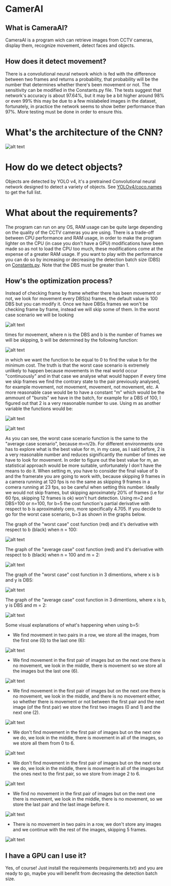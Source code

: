 # CamerAI

## What is CameraAI?
CameraAI is a program wich can retrieve images from CCTV cameras, display them, recognize movement, detect faces and objects.

## How does it detect movement?
There is a convolutional neural network which is fed with the difference between two frames and returns a probability, that probability will be the number that determines whether
there's been movement or not. The sensitivity can be modified in the Constants.py file. The tests suggest that network's accuracy is about 97.64%, but it may be a bit higher around 98% or even 99%
this may be due to a few mislabeled images in the dataset, fortunately, in practice the network seems to show better performance than 97%. More testing must be done in order to ensure this.

# What's the architecture of the CNN?
![alt text](https://github.com/santiagopardal/CamerAI/blob/master/Documentation/CNN%20architecture.png)

# How do we detect objects?
Objects are detected by YOLO v4, it's a pretrained Convolutional neural network designed to detect a variety of objects. See [YOLOv4/coco.names](https://github.com/santiagopardal/CamerAI/blob/master/YOLO%20v4/coco.names) to get the full list.

# What about the requirements?
The program can run on any OS, RAM usage can be quite large depending on the quality of the CCTV cameras you are using. There is a trade-off between CPU performance and RAM usage, in order to make the program lighter on the CPU (in case you don't have a GPU) modifications have been made so as not to load the CPU too much, these modifications come at the expense of a greater RAM usage. If you want to play with the performance you can do so by increasing or decreasing the detection batch size
(DBS) on [Constants.py](https://github.com/santiagopardal/CamerAI/blob/master/Constants.py). Note that the DBS must be greater than 1.

## How's the optimization process?
Instead of checking frame by frame whether there has been movement or not, we look for movement every DBS(s) frames, the default value is 100 DBS but you can modify it. Once
we have DBSs frames we won't be checking frame by frame, instead we will skip some of them. In the worst case scenario we will be looking

![alt text](https://github.com/santiagopardal/CamerAI/blob/master/Documentation/Math%20functions%20for%20CamerAI/Worst%20case/Cost%20function.png)

times for movement, where n is the DBS and b is the number of frames we will be skipping, b will be determined by the following function:

![alt text](https://github.com/santiagopardal/CamerAI/blob/master/Documentation/Math%20functions%20for%20CamerAI/Worst%20case/Cost%20function%20derivative%20with%20respect%20to%20b.png)

in which we want the function to be equal to 0 to find the value b for the minimum cost. The truth is that the worst case scenario is extremely unlikely to happen because movements in the real world occur "continuously" and in that case we analyse what would happen if every time we skip frames we find the contrary state to the pair previously analysed, for example movement, not movement, movement, not movement, etc. A more reasonable case would be to have a constant "m" which would be the ammount of "bursts" we have in the batch, for example for a DBS of 100, I figured out that 2 is a very reasonable number to use. Using m as another variable the functions would be:

![alt text](https://github.com/santiagopardal/CamerAI/blob/master/Documentation/Math%20functions%20for%20CamerAI/Average%20case/Cost%20function.png)

![alt text](https://github.com/santiagopardal/CamerAI/blob/master/Documentation/Math%20functions%20for%20CamerAI/Average%20case/Cost%20function%20derivative%20with%20respect%20to%20b.png)

As you can see, the worst case scenario function is the same to the "average case scenario", because m=n/2b. For different environments one has to explore what is the best value for m, in my case, as I said before, 2 is a very reasonable number and reduces significantly the number of times we have to look for movement. In order to figure out the best value for m, an statistical approach would be more suitable, unfortunately I don't have the means to do it. When setting m, you have to consider the final value of b and the framerate you are going to work with, because skipping 9 frames in a camera running at 120 fps is no the same as skipping 9 frames in a comera running at 23 fps, so be careful when setting this number. Ideally we would not skip frames, but skipping aproximately 20% of frames (i.e for 60 fps, skipping 12 frames is ok) won't hurt detection. Using m=2 and DBS=100 or n=100, for b=5 the cost function's partial derivative with respect to b is aproximately cero, more specifically 4.705. If you decide to go for the worst case scenario, b=3 as shown in the graphs below.

The graph of the "worst case" cost function (red) and it's derivative with respect to b (black) when n = 100:

![alt text](https://github.com/santiagopardal/CamerAI/blob/master/Documentation/Math%20functions%20for%20CamerAI/n%3D100%2C%20m%3Dn(div)2b.png)

The graph of the "average case" cost function (red) and it's derivative with respect to b (black) when n = 100 and m = 2:

![alt text](https://github.com/santiagopardal/CamerAI/blob/master/Documentation/Math%20functions%20for%20CamerAI/n%3D100%2Cm%3D2.png)

The graph of the "worst case" cost function in 3 dimentions, where x is b and y is DBS:

![alt text](https://github.com/santiagopardal/CamerAI/blob/master/Documentation/Math%20functions%20for%20CamerAI/3d%20graph%2C%20m%3Dn(div)2b.png)

The graph of the "average case" cost function in 3 dimentions, where x is b, y is DBS and m = 2:

![alt text](https://github.com/santiagopardal/CamerAI/blob/master/Documentation/Math%20functions%20for%20CamerAI/3d%20graph%2C%20m%3D2.png)

Some visual explanations of what's happening when using b=5:

- We find movement in two pairs in a row, we store all the images, from the first one (0) to the last one (6):

![alt text](https://github.com/santiagopardal/CamerAI/blob/master/Documentation/GIFS/M-M.gif)

- We find movement in the first pair of images but on the next one there is no movement, we look in the middle, there is movement so we store all the images but the last one (6).

![alt text](https://github.com/santiagopardal/CamerAI/blob/master/Documentation/GIFS/M-NM-M.gif)

- We find movement in the first pair of images but on the next one there is no movement, we look in the middle, and there is no movement either, so whether there is movement or not between the first pair and the next image (of the first pair) we store the first two images (0 and 1) and the next one (2).

![alt text](https://github.com/santiagopardal/CamerAI/blob/master/Documentation/GIFS/M-NM-NM-NM.gif)

- We don't find movement in the first pair of images but on the next one we do, we look in the middle, there is movement in all of the images, so we store all them from 0 to 6.

![alt text](https://github.com/santiagopardal/CamerAI/blob/master/Documentation/GIFS/NM-M-M-M.gif)

- We don't find movement in the first pair of images but on the next one we do, we look in the middle, there is movement in all of the images but the ones next to the first pair, so we store from image 2 to 6.

![alt text](https://github.com/santiagopardal/CamerAI/blob/master/Documentation/GIFS/NM-M-M-NM.gif)

- We find no movement in the first pair of images but on the next one there is movement, we look in the middle, there is no movement, so we store the last pair and the last image before it.

![alt text](https://github.com/santiagopardal/CamerAI/blob/master/Documentation/GIFS/NM-M-NM.gif)

- There is no movement in two pairs in a row, we don't store any images and we continue with the rest of the images, skipping 5 frames.

![alt text](https://github.com/santiagopardal/CamerAI/blob/master/Documentation/GIFS/NM-NM.gif)


## I have a GPU can I use it?
Yes, of course! Just install the requirements (requirements.txt) and you are ready to go, maybe you will benefit from decreasing the detection batch size.
